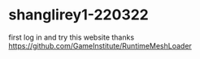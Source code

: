 # shanglirey1-220322
first log in and try this website thanks
https://github.com/GameInstitute/RuntimeMeshLoader

